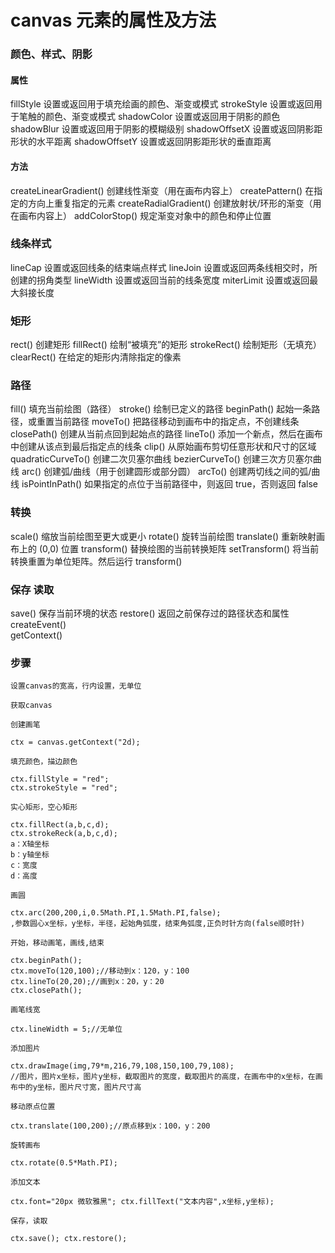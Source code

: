 # canvas 元素的属性及方法

### 颜色、样式、阴影 

#### 属性

fillStyle	    设置或返回用于填充绘画的颜色、渐变或模式
strokeStyle	    设置或返回用于笔触的颜色、渐变或模式
shadowColor	    设置或返回用于阴影的颜色
shadowBlur	    设置或返回用于阴影的模糊级别
shadowOffsetX	设置或返回阴影距形状的水平距离
shadowOffsetY	设置或返回阴影距形状的垂直距离

#### 方法

createLinearGradient()	创建线性渐变（用在画布内容上）
createPattern()	        在指定的方向上重复指定的元素
createRadialGradient()	创建放射状/环形的渐变（用在画布内容上）
addColorStop()	        规定渐变对象中的颜色和停止位置

### 线条样式

lineCap	        设置或返回线条的结束端点样式
lineJoin	    设置或返回两条线相交时，所创建的拐角类型
lineWidth	    设置或返回当前的线条宽度
miterLimit	    设置或返回最大斜接长度

### 矩形

rect()	        创建矩形
fillRect()	    绘制“被填充”的矩形
strokeRect()	绘制矩形（无填充）
clearRect()	    在给定的矩形内清除指定的像素

### 路径

fill()	        填充当前绘图（路径）
stroke()	    绘制已定义的路径
beginPath()	    起始一条路径，或重置当前路径
moveTo()	    把路径移动到画布中的指定点，不创建线条
closePath()	    创建从当前点回到起始点的路径
lineTo()	    添加一个新点，然后在画布中创建从该点到最后指定点的线条
clip()	        从原始画布剪切任意形状和尺寸的区域
quadraticCurveTo()	创建二次贝塞尔曲线
bezierCurveTo()	创建三次方贝塞尔曲线
arc()	        创建弧/曲线（用于创建圆形或部分圆）
arcTo()	        创建两切线之间的弧/曲线
isPointInPath()	如果指定的点位于当前路径中，则返回 true，否则返回 false

### 转换

scale()	        缩放当前绘图至更大或更小
rotate()	    旋转当前绘图
translate()	    重新映射画布上的 (0,0) 位置
transform()	    替换绘图的当前转换矩阵
setTransform()	将当前转换重置为单位矩阵。然后运行 transform()

### 保存 读取
save()	保存当前环境的状态
restore()	返回之前保存过的路径状态和属性
createEvent()	 
getContext()	 


### 步骤

    设置canvas的宽高，行内设置，无单位

    获取canvas

    创建画笔

    ctx = canvas.getContext("2d);

    填充颜色，描边颜色

    ctx.fillStyle = "red";
    ctx.strokeStyle = "red";

    实心矩形，空心矩形

    ctx.fillRect(a,b,c,d);
    ctx.strokeReck(a,b,c,d);
    a：X轴坐标
    b：y轴坐标
    c：宽度
    d：高度

    画圆

    ctx.arc(200,200,i,0.5Math.PI,1.5Math.PI,false);
    ,参数圆心x坐标，y坐标，半径，起始角弧度，结束角弧度,正负时针方向(false顺时针)

    开始，移动画笔，画线,结束

    ctx.beginPath();
    ctx.moveTo(120,100);//移动到x：120，y：100
    ctx.lineTo(20,20);//画到x：20，y：20
    ctx.closePath();

    画笔线宽

    ctx.lineWidth = 5;//无单位

    添加图片

    ctx.drawImage(img,79*m,216,79,108,150,100,79,108);
    //图片，图片x坐标，图片y坐标，截取图片的宽度，截取图片的高度，在画布中的x坐标，在画布中的y坐标，图片尺寸宽，图片尺寸高

    移动原点位置

    ctx.translate(100,200);//原点移到x：100，y：200

    旋转画布

    ctx.rotate(0.5*Math.PI);

    添加文本

    ctx.font="20px 微软雅黑"; ctx.fillText("文本内容",x坐标,y坐标);

    保存，读取

    ctx.save(); ctx.restore();